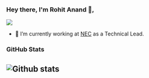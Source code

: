 ### Hey there, I'm Rohit Anand 👋, 
![](https://komarev.com/ghpvc/?username=RA489&color=green)

- 🔭 I’m currently working at [NEC](https://in.nec.com/) as a Technical Lead.
 

### GitHub Stats

![Github stats](https://github-readme-stats.vercel.app/api?username=RA489&count_private=true&show_icons=true&theme=dark&include_all_commits=true)
---
